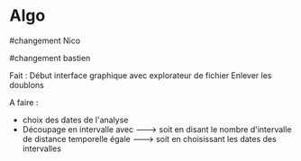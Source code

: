 # Algo

#changement Nico

#changement bastien

Fait : Début interface graphique avec explorateur de fichier
Enlever les doublons

A faire :
- choix des dates de l'analyse
- Découpage en intervalle avec
    ---> soit en disant le nombre d'intervalle de distance temporelle égale
    ---> soit en choisissant les dates des intervalles
